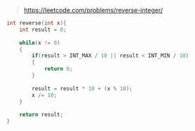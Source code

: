 > https://leetcode.com/problems/reverse-integer/

``` c
int reverse(int x){
    int result = 0;
    
    while(x != 0)
    {
        if(result > INT_MAX / 10 || result < INT_MIN / 10)
        {
            return 0;
        }
        
        result = result * 10 + (x % 10);
        x /= 10;
    }
    
    return result;
}
```